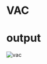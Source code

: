 # VAC
# output
![vac](https://github.com/priyadharshini0208/VAC/assets/138117418/bef4ab6f-961b-4370-9fc2-4fddb645e87d)
